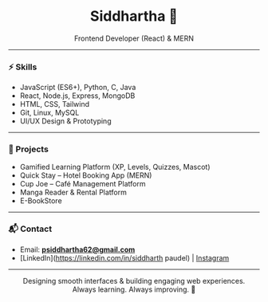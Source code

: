 <div align="center">

# Siddhartha 👋  

Frontend Developer (React) & MERN  

</div>

---

### ⚡ Skills  
- JavaScript (ES6+), Python, C, Java  
- React, Node.js, Express, MongoDB  
- HTML, CSS, Tailwind  
- Git, Linux, MySQL  
- UI/UX Design & Prototyping  

---

### 🚀 Projects 
- Gamified Learning Platform (XP, Levels, Quizzes, Mascot)  
- Quick Stay – Hotel Booking App (MERN)  
- Cup Joe – Café Management Platform  
- Manga Reader & Rental Platform  
- E-BookStore  

---

### 📬 Contact  
- Email: **psiddhartha62@gmail.com**  
- [LinkedIn](https://linkedin.com/in/siddharth paudel) | [Instagram](https://instagram.com/cddharth_99)  

---

<div align="center">

Designing smooth interfaces & building engaging web experiences.  
Always learning. Always improving. 🚀  

</div>

